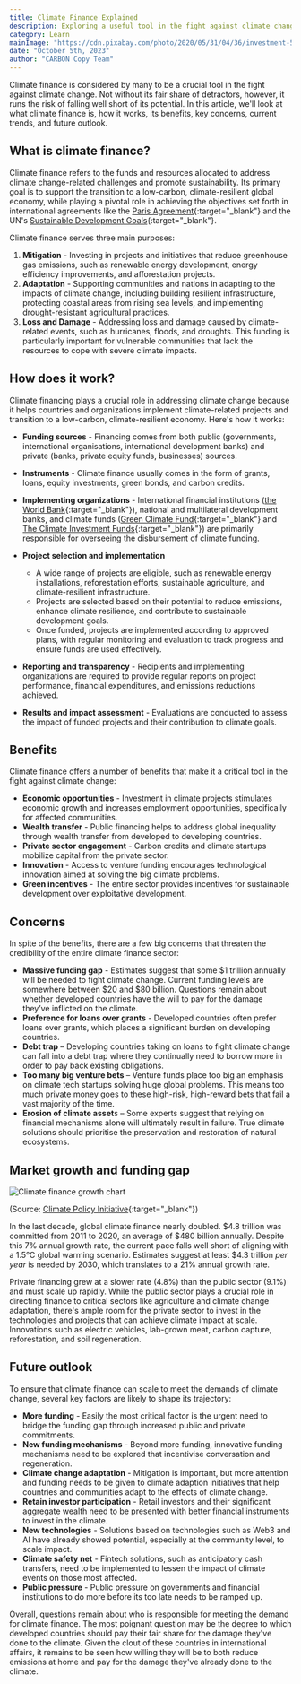 ```yaml
---
title: Climate Finance Explained
description: Exploring a useful tool in the fight against climate change 
category: Learn
mainImage: "https://cdn.pixabay.com/photo/2020/05/31/04/36/investment-5241253_1280.jpg"
date: "October 5th, 2023"
author: "CARBON Copy Team"
---
```


Climate finance is considered by many to be a crucial tool in the fight against climate change. Not without its fair share of detractors, however, it runs the risk of falling well short of its potential. In this article, we'll look at what climate finance is, how it works, its benefits, key concerns, current trends, and future outlook.

## What is climate finance?

Climate finance refers to the funds and resources allocated to address climate change-related challenges and promote sustainability. Its primary goal is to support the transition to a low-carbon, climate-resilient global economy, while playing a pivotal role in achieving the objectives set forth in international agreements like the [Paris Agreement](https://unfccc.int/process-and-meetings/the-paris-agreement){:target="_blank"} and the UN's [Sustainable Development Goals](https://sdgs.un.org/goals){:target="_blank"}.

Climate finance serves three main purposes:

1. **Mitigation** - Investing in projects and initiatives that reduce greenhouse gas emissions, such as renewable energy development, energy efficiency improvements, and afforestation projects.
2. **Adaptation** - Supporting communities and nations in adapting to the impacts of climate change, including building resilient infrastructure, protecting coastal areas from rising sea levels, and implementing drought-resistant agricultural practices.
3. **Loss and Damage** - Addressing loss and damage caused by climate-related events, such as hurricanes, floods, and droughts. This funding is particularly important for vulnerable communities that lack the resources to cope with severe climate impacts.

## How does it work?

Climate financing plays a crucial role in addressing climate change because it helps countries and organizations implement climate-related projects and transition to a low-carbon, climate-resilient economy. Here's how it works:

- **Funding sources** - Financing comes from both public (governments, international organisations, international development banks) and private (banks, private equity funds, businesses) sources.

- **Instruments** - Climate finance usually comes in the form of grants, loans, equity investments, green bonds, and carbon credits.

- **Implementing organizations** - International financial institutions ([the World Bank](https://www.worldbank.org/en/home){:target="_blank"}), national and multilateral development banks, and climate funds ([Green Climate Fund](https://www.greenclimate.fund/){:target="_blank"} and [The Climate Investment Funds](https://www.cif.org/){:target="_blank"}) are primarily responsible for overseeing the disbursement of climate funding.

- **Project selection and implementation**
    - A wide range of projects are eligible, such as renewable energy installations, reforestation efforts, sustainable agriculture, and climate-resilient infrastructure.
    - Projects are selected based on their potential to reduce emissions, enhance climate resilience, and contribute to sustainable development goals.
    - Once funded, projects are implemented according to approved plans, with regular monitoring and evaluation to track progress and ensure funds are used effectively.

- **Reporting and transparency** - Recipients and implementing organizations are required to provide regular reports on project performance, financial expenditures, and emissions reductions achieved.

- **Results and impact assessment** - Evaluations are conducted to assess the impact of funded projects and their contribution to climate goals.

## Benefits

Climate finance offers a number of benefits that make it a critical tool in the fight against climate change:

- **Economic opportunities** - Investment in climate projects stimulates economic growth and increases employment opportunities, specifically for affected communities.
- **Wealth transfer** - Public financing helps to address global inequality through wealth transfer from developed to developing countries.
- **Private sector engagement** - Carbon credits and climate startups mobilize capital from the private sector.
- **Innovation** - Access to venture funding encourages technological innovation aimed at solving the big climate problems.
- **Green incentives** - The entire sector provides incentives for sustainable development over exploitative development.

## Concerns

In spite of the benefits, there are a few big concerns that threaten the credibility of the entire climate finance sector:

- **Massive funding gap** - Estimates suggest that some $1 trillion annually will be needed to fight climate change. Current funding levels are somewhere between $20 and $80 billion. Questions remain about whether developed countries have the will to pay for the damage they’ve inflicted on the climate.
- **Preference for loans over grants** - Developed countries often prefer loans over grants, which places a significant burden on developing countries.
- **Debt trap** – Developing countries taking on loans to fight climate change can fall into a debt trap where they continually need to borrow more in order to pay back existing obligations.
- **Too many big venture bets** – Venture funds place too big an emphasis on climate tech startups solving huge global problems. This means too much private money goes to these high-risk, high-reward bets that fail a vast majority of the time.
- **Erosion of climate asset**s – Some experts suggest that relying on financial mechanisms alone will ultimately result in failure. True climate solutions should prioritise the preservation and restoration of natural ecosystems.

## Market growth and funding gap

![Climate finance growth chart](/images/climate-finance-chart.jpg)

<span class="small text-center d-block">(Source: [Climate Policy Initiative](https://www.climatepolicyinitiative.org/publication/global-landscape-of-climate-finance-a-decade-of-data/){:target="_blank"})</span>

In the last decade, global climate finance nearly doubled. $4.8 trillion was committed from 2011 to 2020, an average of $480 billion annually. Despite this 7% annual growth rate, the current pace falls well short of aligning with a 1.5°C global warming scenario. Estimates suggest at least $4.3 trillion *per year* is needed by 2030, which translates to a 21% annual growth rate.

Private financing grew at a slower rate (4.8%) than the public sector (9.1%) and must scale up rapidly. While the public sector plays a crucial role in directing finance to critical sectors like agriculture and climate change adaptation, there's ample room for the private sector to invest in the technologies and projects that can achieve climate impact at scale. Innovations such as electric vehicles, lab-grown meat, carbon capture, reforestation, and soil regeneration.

## Future outlook

To ensure that climate finance can scale to meet the demands of climate change, several key factors are likely to shape its trajectory:

- **More funding** - Easily the most critical factor is the urgent need to bridge the funding gap through increased public and private commitments.
- **New funding mechanisms** - Beyond more funding, innovative funding mechanisms need to be explored that incentivise conversation and regeneration.
- **Climate change adaptation** - Mitigation is important, but more attention and funding needs to be given to climate adaption initiatives that help countries and communities adapt to the effects of climate change.
- **Retain investor participation** - Retail investors and their significant aggregate wealth need to be presented with better financial instruments to invest in the climate.
- **New technologies** - Solutions based on technologies such as Web3 and AI have already showed potential, especially at the community level, to scale impact.
- **Climate safety net** - Fintech solutions, such as anticipatory cash transfers, need to be implemented to lessen the impact of climate events on those most affected.
- **Public pressure** - Public pressure on governments and financial institutions to do more before its too late needs to be ramped up.

Overall, questions remain about who is responsible for meeting the demand for climate finance. The most poignant question may be the degree to which developed countries should pay their fair share for the damage they've done to the climate. Given the clout of these countries in international affairs, it remains to be seen how willing they will be to both reduce emissions at home and pay for the damage they've already done to the climate.

